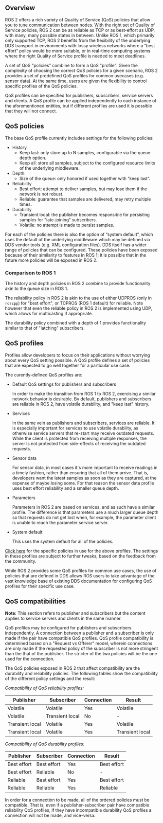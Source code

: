 ## Overview

ROS 2 offers a rich variety of Quality of Service (QoS) policies that allow you to tune communication between nodes.
With the right set of Quality of Service policies, ROS 2 can be as reliable as TCP or as best-effort as UDP, with many, many possible states in between.
Unlike ROS 1, which primarily only supported TCP, ROS 2 benefits from the flexibility of the underlying DDS transport in environments with lossy wireless networks where a "best effort" policy would be more suitable, or in real-time computing systems where the right Quality of Service profile is needed to meet deadlines.

A set of QoS "policies" combine to form a QoS "profile".
Given the complexity of choosing the correct QoS policies for a given scenario, ROS 2 provides a set of predefined QoS profiles for common usecases (e.g. sensor data).
At the same time, users are given the flexibility to control specific profiles of the QoS policies.

QoS profiles can be specified for publishers, subscribers, service servers and clients.
A QoS profile can be applied independently to each instance of the aforementioned entities, but if different profiles are used it is possible that they will not connect.

## QoS policies
The base QoS profile currently includes settings for the following policies:

- History
  - Keep last: only store up to N samples, configurable via the queue depth option.
  - Keep all: store all samples, subject to the configured resource limits of the underlying middleware.
- Depth
  - Size of the queue: only honored if used together with “keep last”.
- Reliability
  - Best effort: attempt to deliver samples, but may lose them if the network is not robust.
  - Reliable: guarantee that samples are delivered, may retry multiple times.
- Durability
  - Transient local: the publisher becomes responsible for persisting samples for "late-joining" subscribers.
  - Volatile: no attempt is made to persist samples.

For each of the policies there is also the option of “system default”, which uses the default of the underlying middleware which may be defined via DDS vendor tools (e.g. XML configuration files).
DDS itself has a wider range of policies that can be configured.
These policies have been exposed because of their similarity to features in ROS 1; it is possible that in the future more policies will be exposed in ROS 2.


### Comparison to ROS 1
The history and depth policies in ROS 2 combine to provide functionality akin to the queue size in ROS 1.

The reliability policy in ROS 2 is akin to the use of either UDPROS (only in `roscpp`) for "best effort", or TCPROS (ROS 1 default) for reliable.
Note however that even the reliable policy in ROS 2 is implemented using UDP, which allows for multicasting if appropriate.

The durability policy combined with a depth of 1 provides functionality similar to that of "latching" subscribers.


## QoS profiles
Profiles allow developers to focus on their applications without worrying about every QoS setting possible.
A QoS profile defines a set of policies that are expected to go well together for a particular use case.

The curently-defined QoS profiles are:
- Default QoS settings for publishers and subscribers

  In order to make the transition from ROS 1 to ROS 2, exercising a similar network behavior is desirable.
  By default, publishers and subscribers are reliable in ROS 2, have volatile durability, and "keep last" history.

- Services

  In the same vein as publishers and subscribers, services are reliable.
  It is especially important for services to use volatile durability, as otherwise service servers that re-start may receive outdated requests.
  While the client is protected from receiving multiple responses, the server is not protected from side-effects of receiving the outdated requests.

- Sensor data

  For sensor data, in most cases it's more important to receive readings in a timely fashion, rather than ensuring that all of them arrive.
  That is, developers want the latest samples as soon as they are captured, at the expense of maybe losing some.
  For that reason the sensor data profile uses best effort reliability and a smaller queue depth.

- Parameters

  Parameters in ROS 2 are based on services, and as such have a similar profile.
  The difference is that parameters use a much larger queue depth so that requests do not get lost when, for example, the parameter client is unable to reach the parameter service server.

- System default

   This uses the system default for all of the policies.


[Click here](https://github.com/ros2/rmw/blob/release-latest/rmw/include/rmw/qos_profiles.h) for the specific policies in use for the above profiles.
The settings in these profiles are subject to further tweaks, based on the feedback from the community.

While ROS 2 provides some QoS profiles for common use cases, the use of policies that are defined in DDS allows ROS users to take advantage of the vast knowledge base of existing DDS documentation for configuring QoS profiles for their specific use case.


## QoS compatibilities
**Note:** This section refers to publisher and subscribers but the content applies to service servers and clients in the same manner.

QoS profiles may be configured for publishers and subscribers independently.
A connection between a publisher and a subscriber is only made if the pair have compatible QoS profiles.
QoS profile compatibility is determined based on a "Request vs Offerer" model, wherein connections are only made if the requested policy of the subscriber is not more stringent than the that of the publisher.
The stricter of the two policies will be the one used for the connection.

The QoS policies exposed in ROS 2 that affect compatibility are the durability and reliability policies.
The following tables show the compatibility of the different policy settings and the result:

_Compatibility of QoS reliability profiles:_

| Publisher | Subscriber | Connection | Result |
| --- | --- | --- | --- |
| Volatile | Volatile | Yes | Volatile |
| Volatile | Transient local | No | - |
| Transient local | Volatile | Yes | Volatile |
| Transient local | Volatile | Yes | Transient local |

_Compatibility of QoS durability profiles:_

| Publisher | Subscriber | Connection | Result |
| --- | --- | --- | --- |
| Best effort | Best effort | Yes | Best effort |
| Best effort | Reliable | No | - |
| Reliable | Best effort | Yes | Best effort |
| Reliable | Reliable | Yes | Reliable |

In order for a connection to be made, all of the ordered policies must be compatible.
That is, even if a publisher-subscriber pair have compatible reliability QoS profiles, if they have incompatible durability QoS profiles a connection will not be made, and vice-versa.